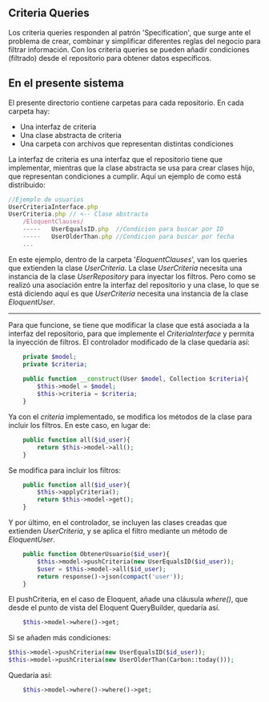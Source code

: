## Criteria Queries
Los criteria queries responden al patrón 'Specification', que surge ante el problema de crear, combinar y simplificar diferentes reglas del negocio para filtrar información. Con los criteria queries se pueden añadir condiciones (filtrado) desde el repositorio para obtener datos específicos.

## En el presente sistema
El presente directorio contiene carpetas para cada repositorio. En cada carpeta hay:

 - Una interfaz de criteria
 - Una clase abstracta de criteria
 - Una carpeta con archivos que representan distintas condiciones

La interfaz de criteria es una interfaz que el repositorio tiene que implementar, mientras que la clase abstracta se usa para crear clases hijo, que representan condiciones a cumplir. Aquí un ejemplo de como está distribuido:

```Javascript
//Ejemplo de usuarios
UserCriteriaInterface.php
UserCriteria.php // <-- Clase abstracta
	/EloquentClauses/
	-----	UserEqualsID.php  //Condicion para buscar por ID
	-----	UserOlderThan.php //Condicion para buscar por fecha
	...
```
En este ejemplo, dentro de la carpeta '*EloquentClauses*', van los queries que extienden la clase *UserCriteria*. La clase *UserCriteria* necesita una instancia de la clase *UserRepository* para inyectar los filtros. Pero como se realizó una asociación entre la interfaz del repositorio y una clase, lo que se está diciendo aquí es que *UserCriteria* necesita una instancia de la clase *EloquentUser*.

----------

Para que funcione, se tiene que modificar la clase que está asociada a la interfaz del repositorio, para que implemente el *CriteriaInterface* y permita la inyección de filtros. El controlador modificado de la clase quedaría así:

```php
	private $model;
	private $criteria;
	
	public function __construct(User $model, Collection $criteria){
		$this->model = $model;
		$this->criteria = $criteria;
	}
```
Ya con el *criteria* implementado, se modifica los métodos de la clase para incluir los filtros. En este caso, en lugar de:

```php
	public function all($id_user){
		return $this->model->all();
	}
```
Se modifica para incluir los filtros:
```php
	public function all($id_user){
		$this->applyCriteria();
		return $this->model->get();
	}
```
Y por último, en el controlador, se incluyen las clases creadas que extienden *UserCriteria*, y se aplica el filtro mediante un método de *EloquentUser*.

```php
	public function ObtenerUsuario($id_user){
		$this->model->pushCriteria(new UserEqualsID($id_user));
		$user = $this->model->all($id_user);
		return response()->json(compact('user'));
	}
```

El pushCriteria, en el caso de Eloquent, añade una cláusula *where()*, que desde el punto de vista del Eloquent QueryBuilder, quedaría así.

```php
	$this->model->where()->get;
```

Si se añaden más condiciones:

```php
$this->model->pushCriteria(new UserEqualsID($id_user));
$this->model->pushCriteria(new UserOlderThan(Carbon::today()));
```

Quedaría así:

```php
	$this->model->where()->where()->get;
```
